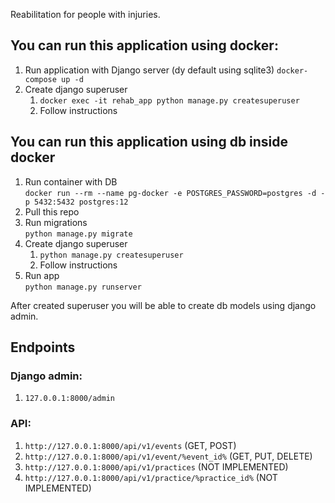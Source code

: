 Reabilitation for people with injuries.

## You can run this application using docker:
1. Run application with Django server (dy default using sqlite3)
    ```docker-compose up -d```
2. Create django superuser  
    1. ```docker exec -it rehab_app python manage.py createsuperuser```
    2. Follow instructions

## You can run this application using db inside docker
1. Run container with DB  
    ```docker run --rm --name pg-docker -e POSTGRES_PASSWORD=postgres -d -p 5432:5432 postgres:12```
2. Pull this repo
3. Run migrations  
    ```python manage.py migrate```
4. Create django superuser  
    1. ```python manage.py createsuperuser```
    2. Follow instructions
5. Run app  
    ```python manage.py runserver```

After created superuser you will be able to create db models using django admin.

## Endpoints

### Django admin:
1. ```127.0.0.1:8000/admin```

### API:  
1. ```http://127.0.0.1:8000/api/v1/events``` (GET, POST)
2. ```http://127.0.0.1:8000/api/v1/event/%event_id%``` (GET, PUT, DELETE)
3. ```http://127.0.0.1:8000/api/v1/practices``` (NOT IMPLEMENTED)
4. ```http://127.0.0.1:8000/api/v1/practice/%practice_id%``` (NOT IMPLEMENTED)
    